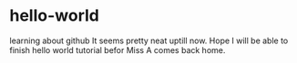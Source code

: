 # hello-world
learning about github
It seems pretty neat uptill now.
Hope I will be able to finish hello world tutorial befor Miss A comes back home.
